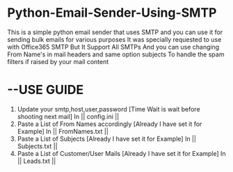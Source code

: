 # Python-Email-Sender-Using-SMTP

This is a simple python email sender that uses SMTP and you can use it for sending bulk emails for various purposes
It was specially requested to use with Office365 SMTP But It Support All SMTPs And you can use changing From Name's
in mail headers and same option subjects To handle the spam filters if raised by your mail content 

--USE GUIDE
===================================
1. Update your smtp,host,user,password [Time Wait is wait before shooting next mail]
   In || config.ini ||  
2. Paste a List of From Names accordingly [Already I have set it for Example] 
   In || FromNames.txt ||  
3. Paste a List of Subjects [Already I have set it for Example] 
   In || Subjects.txt ||  
4. Paste a List of Customer/User Mails [Already I have set it for Example] 
   In || Leads.txt || 
